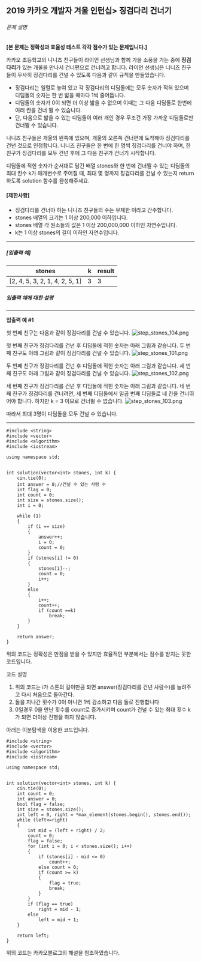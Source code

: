 ## 2019 카카오 개발자 겨울 인턴십> 징검다리 건너기

###### 문제 설명

**[본 문제는 정확성과 효율성 테스트 각각 점수가 있는 문제입니다.]**

카카오 초등학교의 니니즈 친구들이 라이언 선생님과 함께 가을 소풍을 가는 중에 **징검다리**가 있는 개울을 만나서 건너편으로 건너려고 합니다. 라이언 선생님은 니니즈 친구들이 무사히 징검다리를 건널 수 있도록 다음과 같이 규칙을 만들었습니다.

- 징검다리는 일렬로 놓여 있고 각 징검다리의 디딤돌에는 모두 숫자가 적혀 있으며 디딤돌의 숫자는 한 번 밟을 때마다 1씩 줄어듭니다.
- 디딤돌의 숫자가 0이 되면 더 이상 밟을 수 없으며 이때는 그 다음 디딤돌로 한번에 여러 칸을 건너 뛸 수 있습니다.
- 단, 다음으로 밟을 수 있는 디딤돌이 여러 개인 경우 무조건 가장 가까운 디딤돌로만 건너뛸 수 있습니다.

니니즈 친구들은 개울의 왼쪽에 있으며, 개울의 오른쪽 건너편에 도착해야 징검다리를 건넌 것으로 인정합니다.
니니즈 친구들은 한 번에 한 명씩 징검다리를 건너야 하며, 한 친구가 징검다리를 모두 건넌 후에 그 다음 친구가 건너기 시작합니다.

디딤돌에 적힌 숫자가 순서대로 담긴 배열 stones와 한 번에 건너뛸 수 있는 디딤돌의 최대 칸수 k가 매개변수로 주어질 때, 최대 몇 명까지 징검다리를 건널 수 있는지 return 하도록 solution 함수를 완성해주세요.

#### **[제한사항]**

- 징검다리를 건너야 하는 니니즈 친구들의 수는 무제한 이라고 간주합니다.
- stones 배열의 크기는 1 이상 200,000 이하입니다.
- stones 배열 각 원소들의 값은 1 이상 200,000,000 이하인 자연수입니다.
- k는 1 이상 stones의 길이 이하인 자연수입니다.

------

##### **[입출력 예]**

| stones                         | k    | result |
| ------------------------------ | ---- | ------ |
| [2, 4, 5, 3, 2, 1, 4, 2, 5, 1] | 3    | 3      |

##### **입출력 예에 대한 설명**

------

**입출력 예 #1**

첫 번째 친구는 다음과 같이 징검다리를 건널 수 있습니다.
![step_stones_104.png](https://grepp-programmers.s3.ap-northeast-2.amazonaws.com/files/production/4560e242-cf83-4e77-a14c-174f3831499d/step_stones_104.png)

첫 번째 친구가 징검다리를 건넌 후 디딤돌에 적힌 숫자는 아래 그림과 같습니다.
두 번째 친구도 아래 그림과 같이 징검다리를 건널 수 있습니다.
![step_stones_101.png](https://grepp-programmers.s3.ap-northeast-2.amazonaws.com/files/production/d64f29ac-3e35-4fd3-91fa-4d70e3b6c80a/step_stones_101.png)

두 번째 친구가 징검다리를 건넌 후 디딤돌에 적힌 숫자는 아래 그림과 같습니다.
세 번째 친구도 아래 그림과 같이 징검다리를 건널 수 있습니다.
![step_stones_102.png](https://grepp-programmers.s3.ap-northeast-2.amazonaws.com/files/production/369bc8a1-7017-4135-a499-505247ab9cfc/step_stones_102.png)

세 번째 친구가 징검다리를 건넌 후 디딤돌에 적힌 숫자는 아래 그림과 같습니다.
네 번째 친구가 징검다리를 건너려면, 세 번째 디딤돌에서 일곱 번째 디딤돌로 네 칸을 건너뛰어야 합니다. 하지만 k = 3 이므로 건너뛸 수 없습니다.
![step_stones_103.png](https://grepp-programmers.s3.ap-northeast-2.amazonaws.com/files/production/e44e0a83-e637-48ad-858c-4c135c3b078f/step_stones_103.png)

따라서 최대 3명이 디딤돌을 모두 건널 수 있습니다.

___

```
#include <string>
#include <vector>
#include <algorithm>
#include <iostream>

using namespace std;


int solution(vector<int> stones, int k) {
	cin.tie(0);
	int answer = 0;//건널 수 있는 사람 수 
	int flag = 0;
	int count = 0;
	int size = stones.size();
	int i = 0;
	
	while (1)
	{
		if (i == size)
		{
			answer++;
			i = 0;
			count = 0;
		}
		if (stones[i] != 0)
		{
			stones[i]--;
			count = 0;
			i++;
		}
		else
		{
			i++;
			count++;
			if (count ==k)
				break;
		}
	}

	return answer;
}
```

위의 코드는 정확성은 만점을 받을 수 있지만 효율적인 부분에서는 점수를 받지는 못한 코드입니다.

코드 설명

1. 위의 코드는 i가 스톤의 길이만큼 되면 answer(징검다리를 건넌 사람수)를 늘려주고 다시 처음으로 돌아간다.
2. 돌을 지나간 횟수가 0이 아니면 1씩 감소하고 다음 돌로 진행합니다
3. 0일경우 0을 만난 횟수를 count로 증가시키며 count가 건널 수 있는 최대 횟수 k가 되면 더이상 진행을 하지 않습니다.



아래는 이분탐색을 이용한 코드입니다.

```
#include <string>
#include <vector>
#include <algorithm>
#include <iostream>

using namespace std;


int solution(vector<int> stones, int k) {
	cin.tie(0);
	int count = 0;
	int answer = 0;
	bool flag = false;
	int size = stones.size();
	int left = 0, right = *max_element(stones.begin(), stones.end());
	while (left<=right)
	{
		int mid = (left + right) / 2;
		count = 0;
		flag = false;
		for (int i = 0; i < stones.size(); i++)
		{
			if (stones[i] - mid <= 0)
				count++;
			else count = 0;
			if (count >= k)
			{
				flag = true;
				break;
			}
		}
		if (flag == true)
			right = mid - 1;
		else
			left = mid + 1;
	}
	
	return left;
}
```

위의 코드는 카카오블로그의 해설을 참조하였습니다.